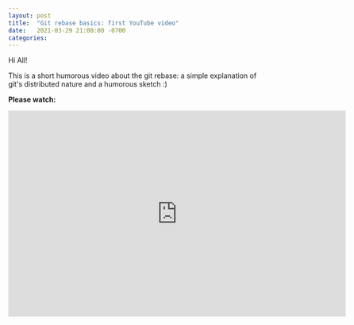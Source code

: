 ```yaml
---
layout: post
title:  "Git rebase basics: first YouTube video"
date:   2021-03-29 21:00:00 -0700
categories:
---
```


Hi All!

This is a short humorous video about the git rebase: a simple explanation of git's distributed nature and a humorous sketch :)

**Please watch:**

<iframe width="680" height="415" src="http://www.youtube.com/embed/gkGZzd9c4ow" frameborder="0" allowfullscreen></iframe>
